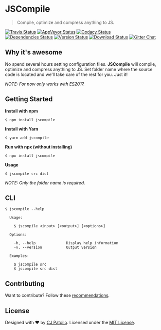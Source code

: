 # JSCompile

> Compile, optimize and compress anything to JS.

[![Travis Status](https://travis-ci.org/cjpatoilo/jscompile.svg?branch=master)](https://travis-ci.org/cjpatoilo/jscompile?branch=master)
[![AppVeyor Status](https://ci.appveyor.com/api/projects/status/q2gmxde5tg31tc3r?svg=true)](https://ci.appveyor.com/project/cjpatoilo/jscompile)
[![Codacy Status](https://img.shields.io/codacy/grade/c4dc1b68803c486285c0ecef5bf275b5/master.svg)](https://www.codacy.com/app/cjpatoilo/jscompile/dashboard)
[![Dependencies Status](https://david-dm.org/cjpatoilo/jscompile.svg)](https://david-dm.org/cjpatoilo/jscompile)
[![Version Status](https://badge.fury.io/js/jscompile.svg)](https://www.npmjs.com/package/jscompile)
[![Download Status](https://img.shields.io/npm/dt/jscompile.svg)](https://www.npmjs.com/package/jscompile)
[![Gitter Chat](https://img.shields.io/badge/gitter-join_the_chat-4cc61e.svg)](https://gitter.im/cjpatoilo/jscompile)

## Why it's awesome

No spend several hours setting configuration files. **JSCompile** will compile, optimize and compress anything to JS. Set folder name where the source code is located and we'll take care of the rest for you. Just it!

_NOTE: For now only works with ES2017._

## Getting Started

**Install with npm**

```
$ npm install jscompile
```

**Install with Yarn**

```
$ yarn add jscompile
```

**Run with npx (without installing)**

```
$ npx install jscompile
```

**Usage**

```
$ jscompile src dist
```

_NOTE: Only the folder name is required._

## CLI

```
$ jscompile --help

  Usage:

    $ jscompile <input> [<output>] [<options>]

  Options:

    -h, --help              Display help information
    -v, --version           Output version

  Examples:

    $ jscompile src
    $ jscompile src dist
```

## Contributing

Want to contribute? Follow these [recommendations](https://github.com/cjpatoilo/jscompile/contribute).

## License

Designed with ♥ by [CJ Patoilo](https://twitter.com/cjpatoilo). Licensed under the [MIT License](https://cjpatoilo.com/license).
